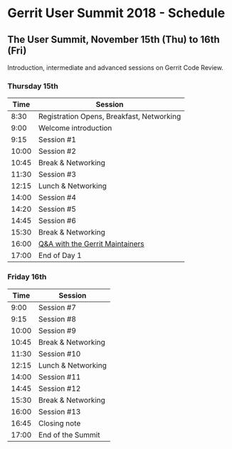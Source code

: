 # Gerrit User Summit 2018 - Schedule

## The User Summit, November 15th (Thu) to 16th (Fri)

Introduction, intermediate and advanced sessions on Gerrit Code Review.

### Thursday 15th

| Time  | Session                                                                                      |
|-------|----------------------------------------------------------------------------------------------|
|  8:30 | Registration Opens, Breakfast, Networking                                                    |
|  9:00 | Welcome introduction                                                                         |
|  9:15 | Session #1                                                                                   |
| 10:00 | Session #2                                                                                   |
| 10:45 | Break & Networking                                                                           |
| 11:30 | Session #3                                                                                   |
| 12:15 | Lunch & Networking                                                                           |
| 14:00 | Session #4                                                                                   |
| 14:20 | Session #5                                                                                   |
| 14:45 | Session #6                                                                                   |
| 15:30 | Break & Networking                                                                           |
| 16:00 | [Q&A with the Gerrit Maintainers](sessions/maintainers-qa.md)                                |
| 17:00 | End of Day 1                                                                                 |

### Friday 16th

| Time  | Session                                                                                      |
|-------|----------------------------------------------------------------------------------------------|
|  9:00 | Session #7                                                                                   |
|  9:15 | Session #8                                                                                   |
| 10:00 | Session #9                                                                                   |
| 10:45 | Break & Networking                                                                           |
| 11:30 | Session #10                                                                                  |
| 12:15 | Lunch & Networking                                                                           |
| 14:00 | Session #11                                                                                  |
| 14:45 | Session #12                                                                                  |
| 15:30 | Break & Networking                                                                           |
| 16:00 | Session #13                                                                                  |
| 16:45 | Closing note                                                                                 |
| 17:00 | End of the Summit                                                                            |

